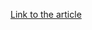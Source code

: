 [Link to the article](https://threat.boutique/2025/07/knock-knock-why-the-recent-announcement-about-mobile-spyware-was-fake)
